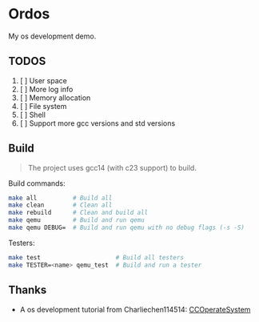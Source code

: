 # Ordos

My os development demo.

## TODOS

1. [ ] User space
2. [ ] More log info
3. [ ] Memory allocation
4. [ ] File system
5. [ ] Shell
6. [ ] Support more gcc versions and std versions

## Build

> The project uses gcc14 (with c23 support) to build.

Build commands:

```bash
make all          # Build all
make clean        # Clean all
make rebuild      # Clean and build all
make qemu         # Build and run qemu
make qemu DEBUG=  # Build and run qemu with no debug flags (-s -S)
```

Testers:

```bash
make test                     # Build all testers
make TESTER=<name> qemu_test  # Build and run a tester
```

## Thanks

- A os development tutorial from Charliechen114514: [CCOperateSystem](https://github.com/Charliechen114514/CCOperateSystem)
